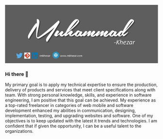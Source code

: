 ![Header](https://github.com/imkhezar/imkhezar/blob/main/116438560_3160033697447108_6135921408963657448_n.jpg)


### Hi there 👋
My primary goal is to apply my technical expertise to ensure the production, delivery of products and services that meet client specifications along with team. With strong personal knowledge, skills, and experience in software engineering, I am positive that this goal can be achieved. My experience as a top-rated freelancer in categories of web mobile and software development enhanced my abilities in communication, designing, implementation, testing, and upgrading websites and software. One of my objectives is to keep updated with the latest it trends and technologies. I am confident that if given the opportunity, I can be a useful talent to the organizations.

<!--
**imkhezar/imkhezar** is a ✨ _special_ ✨ repository because its `README.md` (this file) appears on your GitHub profile.

Here are some ideas to get you started:

- 🔭 I’m currently working on ...
- 🌱 I’m currently learning ...
- 👯 I’m looking to collaborate on ...
- 🤔 I’m looking for help with ...
- 💬 Ask me about ...
- 📫 How to reach me: ...
- 😄 Pronouns: ...
- ⚡ Fun fact: ...
-->
